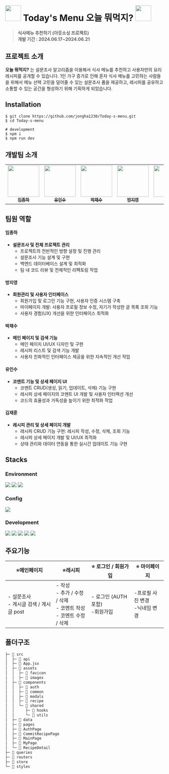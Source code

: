 # <img src="https://github.com/jongha1230/Today-s-menu/assets/127167163/429c2419-29b4-410b-9858-160dae31b837" width='50'/> Today's Menu 오늘 뭐먹지? <img src="https://github.com/jongha1230/Today-s-menu/assets/127167163/429c2419-29b4-410b-9858-160dae31b837" width='50'/>

> **식사메뉴 추천하기 (아웃소싱 프로젝트)** <br/> **개발 기간 : 2024.06.17~2024.06.21**

## 프로젝트 소개

**오늘 뭐먹지?** 는 설문조사 알고리즘을 이용해서 식사 메뉴를 추천하고 사용자만의 요리 레시피를 공개할 수 있습니다.
1인 가구 증가로 인해 혼자 식사 메뉴를 고민하는 사람들을 위해서 메뉴 선택 고민을 덜어줄 수 있는 설문조사 폼을 제공하고, 레시피를 공유하고 소통할 수 있는 공간을 형성하기 위해 기획하게 되었습니다.

## Installation

```
$ git clone https://github.com/jongha1230/Today-s-menu.git
$ cd Today-s-menu

# development
$ npm i
$ npm run dev
```

## 개발팀 소개

<table>
  <tbody>
    <tr>
      <td align="center"><a href="https://github.com/jongha1230"><img src="https://avatars.githubusercontent.com/u/122885302?v=4" width="100px;" alt=""/><br /><sub><b> 임종하 </b></sub></a><br /></td>
      <td align="center"><a href="https://github.com/YISYISYISYIS"><img src="https://avatars.githubusercontent.com/u/155742658?v=4" width="100px;" alt=""/><br /><sub><b> 유인수 </b></sub></a><br /></td>
      <td align="center"><a href="https://github.com/Chasyuss"><img src="https://avatars.githubusercontent.com/u/127167163?v=4" width="100px;" alt=""/><br /><sub><b> 박채수 </b></sub></a><br /></td>
      <td align="center"><a href="https://github.com/ZiiYOU"><img src="https://avatars.githubusercontent.com/u/112477905?v=4" width="100px;" alt=""/><br /><sub><b> 방지영 </b></sub></a><br /></td>
        <td align="center"><a href="https://github.com/hoondolla"><img src="https://avatars.githubusercontent.com/u/162412793?v=4" width="100px;" alt=""/><br /><sub><b> 김재훈 </b></sub></a><br /></td>     
    </tr>
  </tbody>
</table>

## 팀원 역할

#### **임종하**

- **설문조사 및 전체 프로젝트 관리**
  - 프로젝트의 전반적인 방향 설정 및 진행 관리
  - 설문조사 기능 설계 및 구현
  - 백엔드 데이터베이스 설계 및 최적화
  - 팀 내 코드 리뷰 및 전체적인 리팩토링 작업

#### **방지영**

- **회원관리 및 사용자 인터페이스**
  - 회원가입 및 로그인 기능 구현, 사용자 인증 시스템 구축
  - 마이페이지 개발: 사용자 프로필 정보 수정, 자기가 작성한 글 목록 조회 기능
  - 사용자 경험(UX) 개선을 위한 인터페이스 최적화

#### **박채수**

- **메인 페이지 및 검색 기능**
  - 메인 페이지 UI/UX 디자인 및 구현
  - 레시피 리스트 및 검색 기능 개발
  - 사용자 친화적인 인터페이스 제공을 위한 지속적인 개선 작업

#### **유인수**

- **코멘트 기능 및 상세 페이지 UI**
  - 코멘트 CRUD(생성, 읽기, 업데이트, 삭제) 기능 구현
  - 레시피 상세 페이지의 코멘트 UI 개발 및 사용자 인터랙션 개선
  - 코드의 효율성과 가독성을 높이기 위한 최적화 작업

#### **김재훈**

- **레시피 관리 및 상세 페이지 개발**
  - 레시피 CRUD 기능 구현: 레시피 작성, 수정, 삭제, 조회 기능
  - 레시피 상세 페이지 개발 및 UI/UX 최적화
  - 상태 관리와 데이터 연동을 통한 실시간 업데이트 기능 구현

## Stacks

### Environment

<img src="https://img.shields.io/badge/git-F05033.svg?style=for-the-badge&logo=git&logoColor=white" /> <img src="https://img.shields.io/badge/github-181717.svg?style=for-the-badge&logo=github&logoColor=white" /> <img src="https://img.shields.io/badge/visual studio code-007ACC?style=for-the-badge&logo=visualstudiocode&logoColor=white">

### Config

<img src="https://img.shields.io/badge/npm-CB3837?style=for-the-badge&logo=npm&logoColor=white">

### Development

<img src="https://img.shields.io/badge/react-20232a.svg?style=for-the-badge&logo=react&logoColor=61DAFB" /> <img src="https://img.shields.io/badge/JavaScript-F7DF1E.svg?style=for-the-badge&logo=javascript&logoColor=FFFFFF" /> <img src="https://img.shields.io/badge/tailwindcss-06B6D4?style=for-the-badge&logo=tailwindcss&logoColor=white" />
<img src="https://img.shields.io/badge/react router-CA4245?style=for-the-badge&logo=reactrouter&logoColor=white" /> <img src="https://img.shields.io/badge/vite-646CFF?style=for-the-badge&logo=vite&logoColor=white" />

## 주요기능

| ⭐️메인페이지                                | ⭐️레시피                                                                        | ⭐️ 로그인 / 회원가입                | ⭐️ 마이페이지                       |
| -------------------------------------------- | -------------------------------------------------------------------------------- | ------------------------------------ | ------------------------------------ |
| - 설문조사 <br/> - 게시글 검색 / 게시글 post | - 작성 <br/> - 추가 / 수정 / 삭제 <br/> - 코멘트 작성 <br/> - 코멘트 수정 / 삭제 | - 로그인 (AUTH 포함) <br/> -회원가입 | -프로필 사진 변경 <br/> -닉네임 변경 |

## 폴더구조

```bash
├─ 📁 src
│  ├─ 📁 api
│  ├─ 📄 App.jsx
│  ├─ 📁 assets
│  │  ├─ 📁 favicon
│  │  ├─ 📁 images
│  ├─ 📁 components
│  │  ├─ 📁 auth
│  │  ├─ 📁 common
│  │  ├─ 📁 modals
│  │  ├─ 📁 recipe
│  │  └─ 📁 shared
│  │     ├─ 📁 hooks
│  │     └─ 📁 utils
│  ├─ 📁 data
│  ├─ 📁 pages
│  ├─ 📁 AuthPage
│  ├─ 📁 CommitRecipePage
│  ├─ 📁 MainPage
│  ├─ 📁 MyPage
│  └─ 📁 RecipeDetail
├─ 📁 queries
├─ 📁 routers
├─ 📁 store
└─ 📁 styles


```
